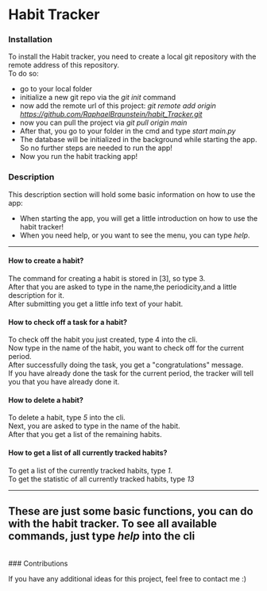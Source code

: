 # Habit Tracker

### Installation
To install the Habit tracker, you need to create a local git repository
with the remote address of this repository. <br>
To do so:<br>
- go to your local folder
- initialize a new git repo via the *git init* command
- now add the remote url of this project: *git remote add origin https://github.com/RaphaelBraunstein/habit_Tracker.git*
- now you can pull the project via *git pull origin main*
- After that, you go to your folder in the cmd and type *start main.py*
- The database will be initialized in the background while starting the app. So no further steps are needed to run the app! 
- Now you run the habit tracking app! 


### Description
This description section will hold some basic information on how to use the app:<br>

- When starting the app, you will get a little introduction on how to use the habit tracker!
- When you need help, or you want to see the menu, you can type *help*.
- - -
#### How to create a habit?
The command for creating a habit is stored in [3], so type 3.<br>
After that you are asked to type in the name,the periodicity,and a little description for it. <br> 
After submitting you get a little info text of your habit.

#### How to check off a task for a habit? <br>
To check off the habit you just created, type 4 into the cli. <br>
Now type in the name of the habit, you want to check  off for the current period. <br>
After successfully doing the task, you get a "congratulations" message. <br>
If you have already done the task for the current period, the tracker will tell you that you have already done it.

#### How to delete a habit? <br>
To delete a habit, type *5* into the cli. <br>
Next, you are asked to type in the name of the habit. <br>
After that you get a list of the remaining habits.


#### How to get a list of all currently tracked habits?<br>
To get a list of the currently tracked habits, type *1*. <br>
To get the statistic of all currently tracked habits, type *13*


----

These are just some basic functions, you can do with the habit tracker. To see all available commands, just type *help* into the cli
----
<br>
### Contributions

If you have any additional ideas for this project, feel free to contact me :)




